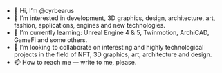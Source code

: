 - 👋 Hi, I’m @cyrbearus
- 👀 I’m interested in development, 3D graphics, design, architecture, art, fashion, applications, engines and new technologies.
- 🌱 I’m currently learning: Unreal Engine 4 & 5, Twinmotion, ArchiCAD, GameFi and some others.
- 💞️ I’m looking to collaborate on interesting and highly technological projects in the field of NFT, 3D graphics, art, architecture and design.
- 📫 How to reach me — write to me, please.

<!---
cyrbearus/cyrbearus is a ✨ special ✨ repository because its `README.md` (this file) appears on your GitHub profile.
You can click the Preview link to take a look at your changes.
--->
